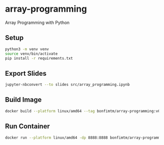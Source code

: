 # array-programming

Array Programming with Python

## Setup

```sh
python3 -m venv venv
source venv/bin/activate
pip install -r requirements.txt
```

## Export Slides

```sh
jupyter-nbconvert --to slides src/array_programming.ipynb
```

## Build Image
```sh
docker build --platform linux/amd64 --tag bonfimtm/array-programming:v0.0.1 .
```

## Run Container
```sh
docker run --platform linux/amd64 -dp 8888:8888 bonfimtm/array-programming:v0.0.1
```
